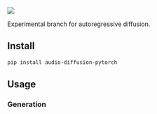 <img src="./LOGO.png"></img>

Experimental branch for autoregressive diffusion.

## Install

```bash
pip install audio-diffusion-pytorch
```


## Usage

### Generation
```py

```

